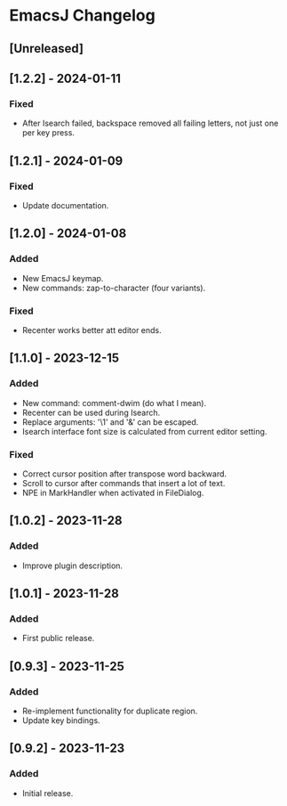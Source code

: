 <!-- Keep a Changelog guide -> https://keepachangelog.com -->

# EmacsJ Changelog

## [Unreleased]

## [1.2.2] - 2024-01-11

### Fixed
- After Isearch failed, backspace removed all failing letters, not just one per key press.

## [1.2.1] - 2024-01-09

### Fixed
- Update documentation.

## [1.2.0] - 2024-01-08

### Added
- New EmacsJ keymap.
- New commands: zap-to-character (four variants).

### Fixed
- Recenter works better att editor ends.

## [1.1.0] - 2023-12-15
 
### Added

- New command: comment-dwim (do what I mean).
- Recenter can be used during Isearch.
- Replace arguments: '\1' and '\&' can be escaped.
- Isearch interface font size is calculated from current editor setting.

### Fixed
- Correct cursor position after transpose word backward.
- Scroll to cursor after commands that insert a lot of text.
- NPE in MarkHandler when activated in FileDialog.

## [1.0.2] - 2023-11-28

### Added

- Improve plugin description.

## [1.0.1] - 2023-11-28

### Added

- First public release.

## [0.9.3] - 2023-11-25

### Added

- Re-implement functionality for duplicate region.
- Update key bindings.

## [0.9.2] - 2023-11-23

### Added

- Initial release.
